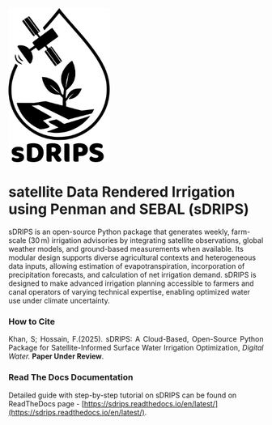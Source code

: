 <img src="docs/images/sDRIPS_Logo/Logo.png" alt="sDRIPS" width="200"/>

# satellite Data Rendered Irrigation using Penman and SEBAL (sDRIPS) 

sDRIPS is an open-source Python package that generates weekly, farm-scale (30 m) irrigation advisories by integrating satellite observations, global weather models, and ground-based measurements when available. Its modular design supports diverse agricultural contexts and heterogeneous data inputs, allowing estimation of evapotranspiration, incorporation of precipitation forecasts, and calculation of net irrigation demand. sDRIPS is designed to make advanced irrigation planning accessible to farmers and canal operators of varying technical expertise, enabling optimized water use under climate uncertainty.

### How to Cite
<div style="text-align: justify;">

Khan, S; Hossain, F.(2025). sDRIPS: A Cloud-Based, Open-Source Python Package for Satellite-Informed Surface Water Irrigation Optimization, <i>Digital Water.</i> **Paper Under Review**.
</div>

### Read The Docs Documentation
Detailed guide with step-by-step tutorial on sDRIPS can be found on ReadTheDocs page - [https://sdrips.readthedocs.io/en/latest/](https://sdrips.readthedocs.io/en/latest/). 